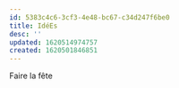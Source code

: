 ```yaml
---
id: 5383c4c6-3cf3-4e48-bc67-c34d247f6be0
title: IdéEs
desc: ''
updated: 1620514974757
created: 1620501846851
---
```


Faire la fête